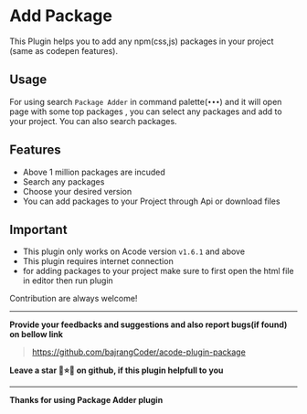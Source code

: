 # Add Package
This Plugin helps you to add any npm(css,js) packages in your project (same as codepen features).

## Usage
For using search `Package Adder` in command palette(`•••`) and it will open page with some top packages
, you can select any packages and add to your project. You can also search packages.

## Features
- Above 1 million packages are incuded
- Search any packages
- Choose your desired version
- You can add packages to your Project through Api or download files

## Important
* This plugin only works on Acode version `v1.6.1` and above
* This plugin requires internet connection
* for adding packages to your project make sure to first open the html file in editor then run plugin

Contribution are always welcome!

---

**Provide your feedbacks and suggestions and also report bugs(if found) on bellow link**
> https://github.com/bajrangCoder/acode-plugin-package

**Leave a star 🌟⭐🌟 on github, if this plugin helpfull to you**

---

**Thanks for using Package Adder plugin**